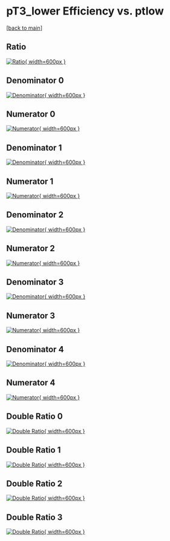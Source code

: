 # pT3_lower Efficiency vs. ptlow

[[back to main](./)]



## Ratio

[![Ratio](../mtv/var/pT3_lower_loweta_321_1_eff_ptlow.png){ width=600px }](../mtv/var/pT3_lower_loweta_321_1_eff_ptlow.pdf)

## Denominator 0

[![Denominator](../mtv/den/pT3_lower_loweta_321_1_eff_ptlow_den0.png){ width=600px }](../mtv/den/pT3_lower_loweta_321_1_eff_ptlow_den0.pdf)

## Numerator 0

[![Numerator](../mtv/num/pT3_lower_loweta_321_1_eff_ptlow_num0.png){ width=600px }](../mtv/num/pT3_lower_loweta_321_1_eff_ptlow_num0.pdf)

## Denominator 1

[![Denominator](../mtv/den/pT3_lower_loweta_321_1_eff_ptlow_den1.png){ width=600px }](../mtv/den/pT3_lower_loweta_321_1_eff_ptlow_den1.pdf)

## Numerator 1

[![Numerator](../mtv/num/pT3_lower_loweta_321_1_eff_ptlow_num1.png){ width=600px }](../mtv/num/pT3_lower_loweta_321_1_eff_ptlow_num1.pdf)

## Denominator 2

[![Denominator](../mtv/den/pT3_lower_loweta_321_1_eff_ptlow_den2.png){ width=600px }](../mtv/den/pT3_lower_loweta_321_1_eff_ptlow_den2.pdf)

## Numerator 2

[![Numerator](../mtv/num/pT3_lower_loweta_321_1_eff_ptlow_num2.png){ width=600px }](../mtv/num/pT3_lower_loweta_321_1_eff_ptlow_num2.pdf)

## Denominator 3

[![Denominator](../mtv/den/pT3_lower_loweta_321_1_eff_ptlow_den3.png){ width=600px }](../mtv/den/pT3_lower_loweta_321_1_eff_ptlow_den3.pdf)

## Numerator 3

[![Numerator](../mtv/num/pT3_lower_loweta_321_1_eff_ptlow_num3.png){ width=600px }](../mtv/num/pT3_lower_loweta_321_1_eff_ptlow_num3.pdf)

## Denominator 4

[![Denominator](../mtv/den/pT3_lower_loweta_321_1_eff_ptlow_den4.png){ width=600px }](../mtv/den/pT3_lower_loweta_321_1_eff_ptlow_den4.pdf)

## Numerator 4

[![Numerator](../mtv/num/pT3_lower_loweta_321_1_eff_ptlow_num4.png){ width=600px }](../mtv/num/pT3_lower_loweta_321_1_eff_ptlow_num4.pdf)

## Double Ratio 0

[![Double Ratio](../mtv/ratio/pT3_lower_loweta_321_1_eff_ptlow_ratio0.png){ width=600px }](../mtv/ratio/pT3_lower_loweta_321_1_eff_ptlow_ratio0.pdf)

## Double Ratio 1

[![Double Ratio](../mtv/ratio/pT3_lower_loweta_321_1_eff_ptlow_ratio1.png){ width=600px }](../mtv/ratio/pT3_lower_loweta_321_1_eff_ptlow_ratio1.pdf)

## Double Ratio 2

[![Double Ratio](../mtv/ratio/pT3_lower_loweta_321_1_eff_ptlow_ratio2.png){ width=600px }](../mtv/ratio/pT3_lower_loweta_321_1_eff_ptlow_ratio2.pdf)

## Double Ratio 3

[![Double Ratio](../mtv/ratio/pT3_lower_loweta_321_1_eff_ptlow_ratio3.png){ width=600px }](../mtv/ratio/pT3_lower_loweta_321_1_eff_ptlow_ratio3.pdf)

